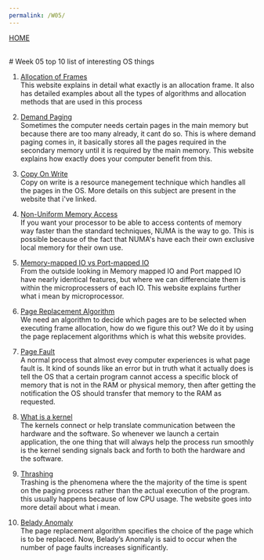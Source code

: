 ```yaml
---
permalink: /W05/
---
```

[HOME](../)

<br>
# Week 05 top 10 list of interesting OS things

1. [Allocation of Frames](https://www.geeksforgeeks.org/operating-system-allocation-frames/)<br>
This website explains in detail what exactly is an allocation frame. It also has detailed examples about all the types of algorithms and allocation methods that are used in this process


 2. [Demand Paging](https://www.javatpoint.com/os-demand-paging)<br>
 Sometimes the computer needs certain pages in the main memory but because there are too many already, it cant do so. This is where demand paging comes in, it basically stores all the pages required in the secondary memory until it is required by the main memory. This website explains how exactly does your computer benefit from this.
 

 
 
 3. [Copy On Write](https://www.geeksforgeeks.org/copy-on-write/)<br>
 Copy on write is a resource manegement technique which handles all the pages in the OS. More details on this subject are present in the website that i've linked.
 

 
 4. [Non-Uniform Memory Access](https://www.motioncontroltips.com/what-is-non-uniform-memory-access-in-industrial-controls/)<br>
 If you want your processor to be able to access contents of memory way faster than the standard techniques, NUMA is the way to go. This is possible because of the fact that NUMA's have each their own exclusive local memory for their own use.


 
 
 5. [Memory-mapped IO vs Port-mapped IO](https://www.bogotobogo.com/Embedded/memory_mapped_io_vs_port_mapped_isolated_io.php)<br>
 From the outside looking in Memory mapped IO and Port mapped IO have nearly identical features, but where we can differenciate them is within the microprocessers of each IO. This website explains further what i mean by microprocessor.
 

 

 
 6. [Page Replacement Algorithm](https://www.javatpoint.com/os-page-replacement-algorithms)<br>
 We need an algorithm to decide which pages are to be selected when executing frame allocation, how do we figure this out? We do it by using the page replacement algorithms which is what this website provides.
 
 
 
 
 
 
 7. [Page Fault](https://techterms.com/definition/page_fault)<br>
 A normal process that almost evey computer experiences is what page fault is. It kind of sounds like an error but in truth what it actually does is tell the OS that a certain program cannot access a specific block of memory that is not in the RAM or physical memory, then after getting the notification the OS should transfer that memory to the RAM as requested.
 


 
 8. [What is a kernel](https://www.thewindowsclub.com/what-is-a-kernel-in-os-what-are-the-types-of-kernel)<br>
 The kernels connect or help translate communication between the hardware and the software. So whenever we launch a certain application, the one thing that will always help the process run smoothly is the kernel sending signals back and forth to both the hardware and the software.

 

 
 9. [Thrashing](http://iim6.tripod.com/ibam-os-html/x4404.html)<br>
 Trashing is the phenomena where the the majority of the time is spent on the paging process rather than the actual execution of the program. this usually happens because of low CPU usage. The website goes into more detail about what i mean.
 


 
 
 
 10. [Belady Anomaly](https://prepinsta.com/operating-systems/beladys-anomaly/)<br>
 The page replacement algorithm specifies the choice of the page which is to be replaced. Now, Belady’s Anomaly is said to occur when the number of page faults increases significantly.
 

 
 
